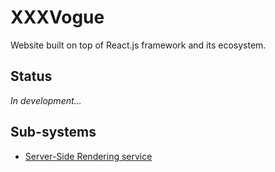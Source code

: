 # XXXVogue

Website built on top of React.js framework and its ecosystem.

## Status

_In development…_

## Sub-systems

- [Server-Side Rendering service](ssr/)
